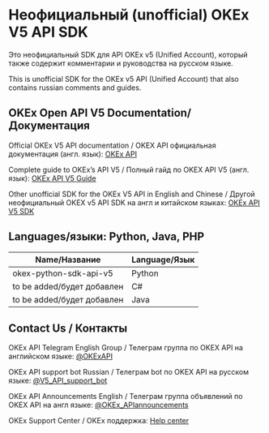 #  Hеофициальный (unofficial) OKEx V5 API SDK

Это неофициальный SDK для API OKEx v5 (Unified Account), который также содержит комментарии и руководства на русском языке.

This is unofficial SDK for the OKEx v5 API (Unified Account) that also contains russian comments and guides.

## OKEx Open API V5 Documentation/Документация

Official OKEx V5 API documentation / OKEX API официальная документация (англ. язык): [OKEx API](https://www.okex.com/docs-v5/en/#market-maker-program)

Complete guide to OKEx’s API V5 / Полный гайд по OKEX API V5 (англ. язык): [OKEx API V5 Guide](https://www.okex.com/academy/en/complete-guide-to-okex-api-v5-upgrade)

Other unofficial SDK for the OKEx V5 API in English and Chinese / Другой неофициальный OKEX v5 API SDK на англ и китайском языках: [OKEx API V5 SDK](https://github.com/jane-cloud/Open-API-SDK-V5)

## Languages/языки: Python, Java, PHP

| Name/Название  | Language/Язык |
| ------------- | ------------- |
| okex-python-sdk-api-v5  | Python |
| to be added/будет добавлен  | C#  |
| to be added/будет добавлен  | Java  |


## Contact Us / Контакты

OKEx API Telegram English Group / Телеграм группа по OKEX API на aнглийском языке: [@OKExAPI](https://t.me/OKExAPI)

OKEx API support bot Russian / Телеграм bot по OKEX API на русском языке: [@V5_API_support_bot](https://t.me/V5_API_support_bot)

OKEx API Announcements English / Телеграм группа объявлений по OKEX API на англ языке: [@OKEx_APIannouncements](https://t.me/OKEx_APIannouncements)

OKEx Support Center / OKEx поддержка: [Help center](https://www.okex.com/support-center.html)  

